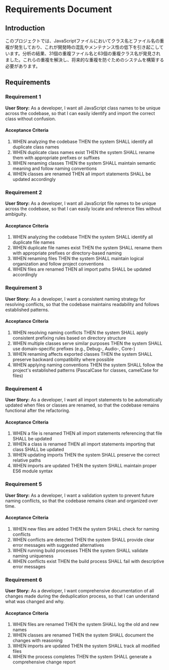 # Requirements Document

## Introduction

このプロジェクトでは、JavaScriptファイルにおいてクラス名とファイル名の重複が発生しており、これが開発時の混乱やメンテナンス性の低下を引き起こしています。分析の結果、31個の重複ファイル名と63個の重複クラス名が発見されました。これらの重複を解決し、将来的な重複を防ぐためのシステムを構築する必要があります。

## Requirements

### Requirement 1

**User Story:** As a developer, I want all JavaScript class names to be unique across the codebase, so that I can easily identify and import the correct class without confusion.

#### Acceptance Criteria

1. WHEN analyzing the codebase THEN the system SHALL identify all duplicate class names
2. WHEN duplicate class names exist THEN the system SHALL rename them with appropriate prefixes or suffixes
3. WHEN renaming classes THEN the system SHALL maintain semantic meaning and follow naming conventions
4. WHEN classes are renamed THEN all import statements SHALL be updated accordingly

### Requirement 2

**User Story:** As a developer, I want all JavaScript file names to be unique across the codebase, so that I can easily locate and reference files without ambiguity.

#### Acceptance Criteria

1. WHEN analyzing the codebase THEN the system SHALL identify all duplicate file names
2. WHEN duplicate file names exist THEN the system SHALL rename them with appropriate prefixes or directory-based naming
3. WHEN renaming files THEN the system SHALL maintain logical organization and follow project conventions
4. WHEN files are renamed THEN all import paths SHALL be updated accordingly

### Requirement 3

**User Story:** As a developer, I want a consistent naming strategy for resolving conflicts, so that the codebase maintains readability and follows established patterns.

#### Acceptance Criteria

1. WHEN resolving naming conflicts THEN the system SHALL apply consistent prefixing rules based on directory structure
2. WHEN multiple classes serve similar purposes THEN the system SHALL use domain-specific prefixes (e.g., Debug-, Audio-, Core-)
3. WHEN renaming affects exported classes THEN the system SHALL preserve backward compatibility where possible
4. WHEN applying naming conventions THEN the system SHALL follow the project's established patterns (PascalCase for classes, camelCase for files)

### Requirement 4

**User Story:** As a developer, I want all import statements to be automatically updated when files or classes are renamed, so that the codebase remains functional after the refactoring.

#### Acceptance Criteria

1. WHEN a file is renamed THEN all import statements referencing that file SHALL be updated
2. WHEN a class is renamed THEN all import statements importing that class SHALL be updated
3. WHEN updating imports THEN the system SHALL preserve the correct relative paths
4. WHEN imports are updated THEN the system SHALL maintain proper ES6 module syntax

### Requirement 5

**User Story:** As a developer, I want a validation system to prevent future naming conflicts, so that the codebase remains clean and organized over time.

#### Acceptance Criteria

1. WHEN new files are added THEN the system SHALL check for naming conflicts
2. WHEN conflicts are detected THEN the system SHALL provide clear error messages with suggested alternatives
3. WHEN running build processes THEN the system SHALL validate naming uniqueness
4. WHEN conflicts exist THEN the build process SHALL fail with descriptive error messages

### Requirement 6

**User Story:** As a developer, I want comprehensive documentation of all changes made during the deduplication process, so that I can understand what was changed and why.

#### Acceptance Criteria

1. WHEN files are renamed THEN the system SHALL log the old and new names
2. WHEN classes are renamed THEN the system SHALL document the changes with reasoning
3. WHEN imports are updated THEN the system SHALL track all modified files
4. WHEN the process completes THEN the system SHALL generate a comprehensive change report